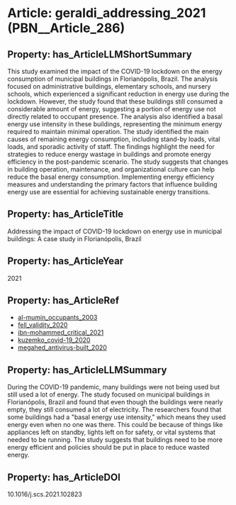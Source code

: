 # Article: __geraldi_addressing_2021__ (PBN__Article_286)

## Property: has_ArticleLLMShortSummary

This study examined the impact of the COVID-19 lockdown on the energy consumption of municipal buildings in Florianópolis, Brazil. The analysis focused on administrative buildings, elementary schools, and nursery schools, which experienced a significant reduction in energy use during the lockdown. However, the study found that these buildings still consumed a considerable amount of energy, suggesting a portion of energy use not directly related to occupant presence. The analysis also identified a basal energy use intensity in these buildings, representing the minimum energy required to maintain minimal operation. The study identified the main causes of remaining energy consumption, including stand-by loads, vital loads, and sporadic activity of staff. The findings highlight the need for strategies to reduce energy wastage in buildings and promote energy efficiency in the post-pandemic scenario. The study suggests that changes in building operation, maintenance, and organizational culture can help reduce the basal energy consumption. Implementing energy efficiency measures and understanding the primary factors that influence building energy use are essential for achieving sustainable energy transitions.

## Property: has_ArticleTitle

Addressing the impact of COVID-19 lockdown on energy use in municipal buildings: A case study in Florianópolis, Brazil

## Property: has_ArticleYear

2021

## Property: has_ArticleRef

* [al-mumin_occupants_2003](../Article/PBN__Article_260)
* [fell_validity_2020](../Article/PBN__Article_289)
* [ibn-mohammed_critical_2021](../Article/PBN__Article_344)
* [kuzemko_covid-19_2020](../Article/PBN__Article_14)
* [megahed_antivirus-built_2020](../Article/PBN__Article_298)

## Property: has_ArticleLLMSummary

During the COVID-19 pandemic, many buildings were not being used but still used a lot of energy. The study focused on municipal buildings in Florianópolis, Brazil and found that even though the buildings were nearly empty, they still consumed a lot of electricity. The researchers found that some buildings had a "basal energy use intensity," which means they used energy even when no one was there. This could be because of things like appliances left on standby, lights left on for safety, or vital systems that needed to be running. The study suggests that buildings need to be more energy efficient and policies should be put in place to reduce wasted energy.

## Property: has_ArticleDOI

10.1016/j.scs.2021.102823

